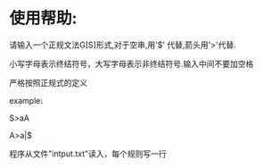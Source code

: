 # 使用帮助:

请输入一个正规文法G[S]形式,对于空串,用'$' 代替,箭头用'>'代替.

小写字母表示终结符号，大写字母表示非终结符号.输入中间不要加空格

严格按照正规式的定义

example:

S>aA

A>a|$

程序从文件"intput.txt"读入，每个规则写一行
